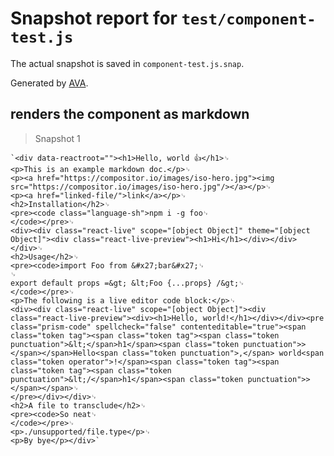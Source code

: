 # Snapshot report for `test/component-test.js`

The actual snapshot is saved in `component-test.js.snap`.

Generated by [AVA](https://ava.li).

## renders the component as markdown

> Snapshot 1

    `<div data-reactroot=""><h1>Hello, world 👍</h1>␊
    <p>This is an example markdown doc.</p>␊
    <p><a href="https://compositor.io/images/iso-hero.jpg"><img src="https://compositor.io/images/iso-hero.jpg"/></a></p>␊
    <p><a href="linked-file/">link</a></p>␊
    <h2>Installation</h2>␊
    <pre><code class="language-sh">npm i -g foo␊
    </code></pre>␊
    <div><div class="react-live" scope="[object Object]" theme="[object Object]"><div class="react-live-preview"><h1>Hi</h1></div></div></div>␊
    <h2>Usage</h2>␊
    <pre><code>import Foo from &#x27;bar&#x27;␊
    ␊
    export default props =&gt; &lt;Foo {...props} /&gt;␊
    </code></pre>␊
    <p>The following is a live editor code block:</p>␊
    <div><div class="react-live" scope="[object Object]"><div class="react-live-preview"><div><h1>Hello, world!</h1></div></div><pre class="prism-code" spellcheck="false" contenteditable="true"><span class="token tag"><span class="token tag"><span class="token punctuation">&lt;</span>h1</span><span class="token punctuation">></span></span>Hello<span class="token punctuation">,</span> world<span class="token operator">!</span><span class="token tag"><span class="token tag"><span class="token punctuation">&lt;/</span>h1</span><span class="token punctuation">></span></span>␊
    </pre></div></div>␊
    <h2>A file to transclude</h2>␊
    <pre><code>So neat␊
    </code></pre>␊
    <p>./unsupported/file.type</p>␊
    <p>By bye</p></div>`
